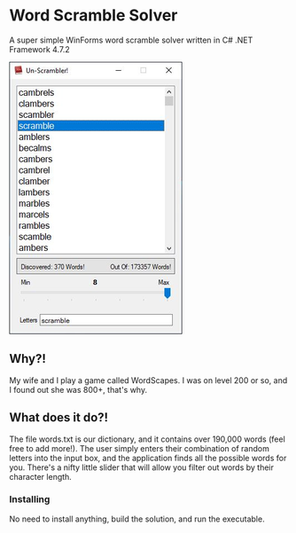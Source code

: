 # Word Scramble Solver

A super simple WinForms word scramble solver written in C# .NET Framework 4.7.2

![alt text](https://github.com/bleichroeder/Word-Scramble-Solver/blob/main/scramble.jpg?raw=true)

## Why?!

My wife and I play a game called WordScapes. I was on level 200 or so, and I found out she was 800+, that's why.

## What does it do?!

The file words.txt is our dictionary, and it contains over 190,000 words (feel free to add more!). The user simply enters their combination of random letters into the input box, and the application finds all the possible words for you. There's a nifty little slider that will allow you filter out words by their character length.

### Installing

No need to install anything, build the solution, and run the executable.

